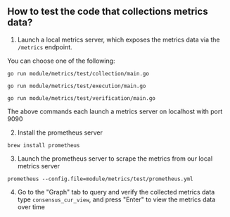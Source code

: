 ## How to test the code that collections metrics data?

1. Launch a local metrics server, which exposes the metrics data via the `/metrics` endpoint.

You can choose one of the following:
```
go run module/metrics/test/collection/main.go
```
```
go run module/metrics/test/execution/main.go
```
```
go run module/metrics/test/verification/main.go
```
The above commands each launch a metrics server on localhost with port 9090

2. Install the prometheus server
```
brew install prometheus
```

3. Launch the prometheus server to scrape the metrics from our local metrics server
```
prometheus --config.file=module/metrics/test/prometheus.yml
```

4. Go to the "Graph" tab to query and verify the collected metrics data
type `consensus_cur_view`, and press "Enter" to view the metrics data over time
